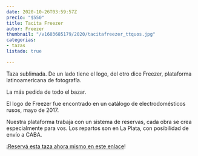 ```yaml
---
date: 2020-10-26T03:59:57Z
precio: "$550"
title: Tacita Freezer
autor: Freezer
thumbnail: "/v1603685179/2020/tacitafreezer_ttquos.jpg"
categorias:
- tazas
listado: true

---
```

Taza sublimada. De un lado tiene el logo, del otro dice Freezer, plataforma latinoamericana de fotografía.

La más pedida de todo el bazar.

El logo de Freezer fue encontrado en un catálogo de electrodomésticos rusos, mayo de 2017.

Nuestra plataforma trabaja con un sistema de reservas, cada obra se crea especialmente para vos. Los repartos son en La Plata, con posibilidad de envío a CABA.

¡[Reservá esta taza ahora mismo en este enlace](https://docs.google.com/forms/d/1jmyGErjRGRAS5j3GffN_pvH8cyRNMz5lsXPpwT-SAMk/edit)!